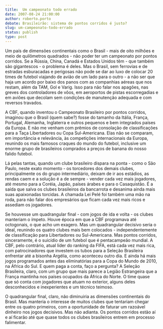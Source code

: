 ```yaml
---
title:  Um campeonato todo errado
date: 2007-08-24 21:00:00
author: roberto.porto
debate: Brasileirão: sistema de pontos corridos é justo?
slug: um-campeonato-todo-errado
status: publish 
type: post
---
```


Um país de dimensões continentais como o Brasil - mais de oito milhões e meio de quilômetros quadrados - não poder ter um campeonato por pontos corridos. Se a Rússia, China, Canadá e Estados Unidos têm - que também são gigantescos - o problema é deles. Mas o Brasil, sem ferrovias e de estradas esburacadas e perigosas não pode se dar ao luxo de colocar 20 times de futebol viajando de avião de um lado para o outro - a não ser que haja um acordo por baixo dos panos com as companhias aéreas que nos restam, além da TAM, Gol e Varig. Isso para não falar nos apagões, nas greves dos controladores de vôos, em aeroportos de pistas escorregadias e em aviões que decolam sem condições de manutenção adequada e com reversos travados.


A CBF, quando inventou o Campeonato Brasileiro por pontos corridos, imaginou que o Brasil (quem sabe?) fosse do tamanho da Itália, França, Portugal, Alemanha, Inglaterra e outros pequenos e bem integrados países da Europa. E não me venham com prêmios de consolação de classificações para a Taça Libertadores ou Copa Sul-Americana. Elas não se comparam, em importância e relevância, às competições internacionais da Europa, reunindo os mais famosos craques do mundo do futebol, inclusive um enorme grupo de brasileiros comprados a preços de banana do nosso falido futebol.


Lá pelas tantas, quando um clube brasileiro dispara na ponta - como o São Paulo, neste exato momento - os torcedores dos demais clubes, principalmente os do grupo intermediário, deixam de ir aos estádios, as rendas caem e a solução é a de sempre - vender cada vez mais jogadores, até mesmo para a Coréia, Japão, países árabes e para o Casaquistão. É a saída que salva os clubes brasileiros da bancarrota e desanima ainda mais suas apaixonadas torcidas. A chamada Lei Pelé foi também uma mão na roda, para não falar dos empresários que ficam cada vez mais ricos e assediam os jogadores. 


Se houvesse um quadrangular final - com jogos de ida e volta - os clubes manteriam o ímpeto. Houve época em que a CBF programava até octogonais, o que acho um exagero. Mas um quadrangular decisivo seria o ideal, reunindo os quatro clubes mais bem colocados - independentemente de classificação para Libertadores ou Sul-Americana. Mas pontos corridos, sinceramente, é o suicídio de um futebol que é pentacampeão mundial. A CBF, pelo contrário, atual líder do ranking da FIFA, está cada vez mais rica, com patrocinadores que investem os tubos para a Seleção Brasileira enfrentar até a bisonha Argélia, como aconteceu outro dia. E ainda há mais jogos programados antes das eliminatórias para a Copa do Mundo de 2010, na África do Sul. E quem paga a conta, faço a pergunta? A Seleção Brasileira, claro, com um grupo que mais parece a Legião Estrangeira que a França mantinha nos países ocupados da África do Norte. O time quase que só conta com jogadores que atuam no exterior, alguns deles desconhecidos e inexperientes e um técnico teimoso.


O quadrangular final, claro, não diminuiria as dimensões continentais do Brasil. Mas manteria o interesse de muitos clubes que tentariam chegar entre os quatro primeiros, com a oportunidade de faturar um razoável dinheiro nos jogos decisivos. Mas não adianta. Os pontos corridos estão aí e aí ficarão até que quase todos os clubes brasileiros entrem em processo falimentar.


